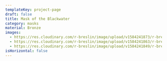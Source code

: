 ```yaml
---
templateKey: project-page
draft: false
title: Mask of the Blackwater
category: masks
material: Bronze
images:
  - https://res.cloudinary.com/r-breslin/image/upload/v1584241873/r-breslin-cloudinary/WORK/MASKS/the-blackwater/the-blackwater_the-blackwater-01_yidnov.png
  - https://res.cloudinary.com/r-breslin/image/upload/v1584241863/r-breslin-cloudinary/WORK/MASKS/the-blackwater/the-blackwater_the-blackwater-03_zryjqd.png
  - https://res.cloudinary.com/r-breslin/image/upload/v1584241849/r-breslin-cloudinary/WORK/MASKS/the-blackwater/the-blackwater_the-blackwater-02_afbwls.png
isHorizontal: false
---
```

